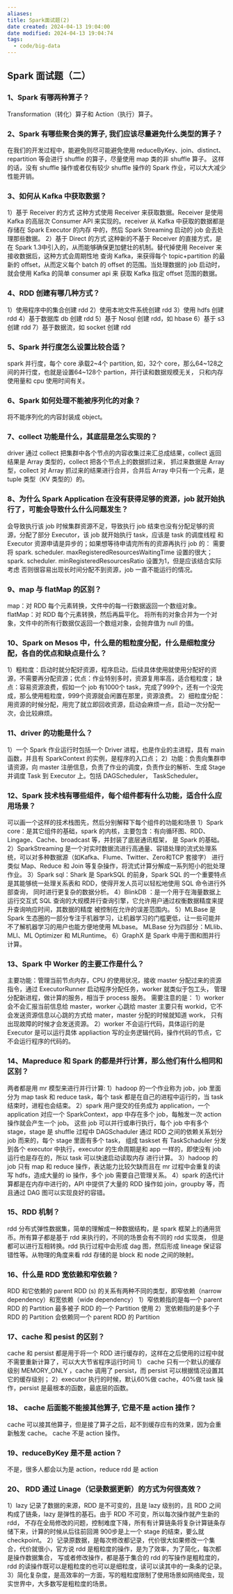 ```yaml
---
aliases: 
title: Spark面试题(2)
date created: 2024-04-13 19:04:00
date modified: 2024-04-13 19:04:74
tags:
  - code/big-data
---
```

## Spark 面试题（二）

### 1、Spark 有哪两种算子？

Transformation（转化）算子和 Action（执行）算子。

### 2、Spark 有哪些聚合类的算子, 我们应该尽量避免什么类型的算子？

在我们的开发过程中，能避免则尽可能避免使用 reduceByKey、join、distinct、repartition 等会进行 shuffle 的算子，尽量使用 map 类的非 shuffle 算子。 
这样的话，没有 shuffle 操作或者仅有较少 shuffle 操作的 Spark 作业，可以大大减少性能开销。

### 3、如何从 Kafka 中获取数据？

1）基于 Receiver 的方式 
这种方式使用 Receiver 来获取数据。Receiver 是使用 Kafka 的高层次 Consumer API 来实现的。receiver 从 Kafka 中获取的数据都是存储在 Spark Executor 的内存 
中的，然后 Spark Streaming 启动的 job 会去处理那些数据。 
2）基于 Direct 的方式 
这种新的不基于 Receiver 的直接方式，是在 Spark 1.3中引入的，从而能够确保更加健壮的机制。替代掉使用 Receiver 来接收数据后，这种方式会周期性地 
查询 Kafka，来获得每个 topic+partition 的最新的 offset，从而定义每个 batch 的 offset 的范围。当处理数据的 job 启动时，就会使用 Kafka 的简单 consumer api 来 
获取 Kafka 指定 offset 范围的数据。

### 4、RDD 创建有哪几种方式？

1）使用程序中的集合创建 rdd 
2）使用本地文件系统创建 rdd 
3）使用 hdfs 创建 rdd 
4）基于数据库 db 创建 rdd 
5）基于 Nosql 创建 rdd，如 hbase 
6）基于 s3创建 rdd 
7）基于数据流，如 socket 创建 rdd

### 5、Spark 并行度怎么设置比较合适？

spark 并行度，每个 core 承载2~4个 partition, 如，32个 core，那么64~128之间的并行度，也就是设置64~128个 partion，并行读和数据规模无关， 
只和内存使用量和 cpu 使用时间有关。

### 6、Spark 如何处理不能被序列化的对象？

将不能序列化的内容封装成 object。

### 7、collect 功能是什么，其底层是怎么实现的？

driver 通过 collect 把集群中各个节点的内容收集过来汇总成结果，collect 返回结果是 Array 类型的，collect 把各个节点上的数据抓过来， 
抓过来数据是 Array 型，collect 对 Array 抓过来的结果进行合并，合并后 Array 中只有一个元素，是 tuple 类型（KV 类型的）的。

### 8、为什么 Spark Application 在没有获得足够的资源，job 就开始执行了，可能会导致什么什么问题发生？

会导致执行该 job 时候集群资源不足，导致执行 job 结束也没有分配足够的资源，分配了部分 Executor，该 job 就开始执行 task，应该是 task 的调度线程 
和 Executor 资源申请是异步的；如果想等待申请完所有的资源再执行 job 的： 
需要将 
spark. scheduler. maxRegisteredResourcesWaitingTime 设置的很大； 
spark. scheduler. minRegisteredResourcesRatio 设置为1，但是应该结合实际考虑 
否则很容易出现长时间分配不到资源，job 一直不能运行的情况。

### 9、map 与 flatMap 的区别？

map：对 RDD 每个元素转换，文件中的每一行数据返回一个数组对象。 
flatMap：对 RDD 每个元素转换，然后再扁平化。 
将所有的对象合并为一个对象，文件中的所有行数据仅返回一个数组对象，会抛弃值为 null 的值。

### 10、Spark on Mesos 中，什么是的粗粒度分配，什么是细粒度分配，各自的优点和缺点是什么？

1）粗粒度：启动时就分配好资源，程序启动，后续具体使用就使用分配好的资源，不需要再分配资源；优点：作业特别多时，资源复用率高，适合粗粒度； 
缺点：容易资源浪费，假如一个 job 有1000个 task，完成了999个，还有一个没完成，那么使用粗粒度，999个资源就会闲置在那里，资源浪费。 
2）细粒度分配：用资源的时候分配，用完了就立即回收资源，启动会麻烦一点，启动一次分配一次，会比较麻烦。

### 11、driver 的功能是什么？

1）一个 Spark 作业运行时包括一个 Driver 进程，也是作业的主进程，具有 main 函数，并且有 SparkContext 的实例，是程序的入口点； 
2）功能：负责向集群申请资源，向 master 注册信息，负责了作业的调度，负责作业的解析、生成 Stage 并调度 Task 到 Executor 上。包括 DAGScheduler， TaskScheduler。

### 12、Spark 技术栈有哪些组件，每个组件都有什么功能，适合什么应用场景？

可以画一个这样的技术栈图先，然后分别解释下每个组件的功能和场景 
1）Spark core：是其它组件的基础，spark 的内核，主要包含：有向循环图、RDD、Lingage、Cache、broadcast 等，并封装了底层通讯框架， 
是 Spark 的基础。 
2）SparkStreaming 是一个对实时数据流进行高通量、容错处理的流式处理系统，可以对多种数据源（如Kafka、Flume、Twitter、Zero和TCP 套接字） 
进行类似 Map、Reduce 和 Join 等复杂操作，将流式计算分解成一系列短小的批处理作业。 
3）Spark sql：Shark 是 SparkSQL 的前身，Spark SQL 的一个重要特点是其能够统一处理关系表和 RDD，使得开发人员可以轻松地使用 SQL 命令进行外部查询， 
同时进行更复杂的数据分析。 
4）BlinkDB ：是一个用于在海量数据上运行交互式 SQL 查询的大规模并行查询引擎，它允许用户通过权衡数据精度来提升查询响应时间，其数据的精度 
被控制在允许的误差范围内。 
5）MLBase 是 Spark 生态圈的一部分专注于机器学习，让机器学习的门槛更低，让一些可能并不了解机器学习的用户也能方便地使用 MLbase。 
MLBase 分为四部分：MLlib、MLI、ML Optimizer 和 MLRuntime。 
6）GraphX 是 Spark 中用于图和图并行计算。

### 13、Spark 中 Worker 的主要工作是什么？

主要功能：管理当前节点内存，CPU 的使用状况，接收 master 分配过来的资源指令，通过 ExecutorRunner 启动程序分配任务，worker 就类似于包工头， 
管理分配新进程，做计算的服务，相当于 process 服务。 
需要注意的是： 
1）worker 会不会汇报当前信息给 master，worker 心跳给 master 主要只有 workid，它不会发送资源信息以心跳的方式给 mater，master 分配的时候就知道 work， 
只有出现故障的时候才会发送资源。 
2）worker 不会运行代码，具体运行的是 Executor 是可以运行具体 appliaction 写的业务逻辑代码，操作代码的节点，它不会运行程序的代码的。

### 14、Mapreduce 和 Spark 的都是并行计算，那么他们有什么相同和区别？

两者都是用 mr 模型来进行并行计算: 
1）hadoop 的一个作业称为 job，job 里面分为 map task 和 reduce task，每个 task 都是在自己的进程中运行的，当 task 结束时，进程也会结束。 
2）spark 用户提交的任务成为 application，一个 application 对应一个 SparkContext，app 中存在多个 job，每触发一次 action 操作就会产生一个 job。 
这些 job 可以并行或串行执行，每个 job 中有多个 stage，stage 是 shuffle 过程中 DAGSchaduler 通过 RDD 之间的依赖关系划分 job 而来的，每个 stage 里面有多个 task， 
组成 taskset 有 TaskSchaduler 分发到各个 executor 中执行，executor 的生命周期是和 app 一样的，即使没有 job 运行也是存在的，所以 task 可以快速启动读取内存 
进行计算。 
3）hadoop 的 job 只有 map 和 reduce 操作，表达能力比较欠缺而且在 mr 过程中会重复的读写 hdfs，造成大量的 io 操作，多个 job 需要自己管理关系。 
4）spark 的迭代计算都是在内存中进行的，API 中提供了大量的 RDD 操作如 join，groupby 等，而且通过 DAG 图可以实现良好的容错。

### 15、RDD 机制？

rdd 分布式弹性数据集，简单的理解成一种数据结构，是 spark 框架上的通用货币。所有算子都是基于 rdd 来执行的，不同的场景会有不同的 rdd 实现类， 
但是都可以进行互相转换。rdd 执行过程中会形成 dag 图，然后形成 lineage 保证容错性等。从物理的角度来看 rdd 存储的是 block 和 node 之间的映射。

### 16、什么是 RDD 宽依赖和窄依赖？

RDD 和它依赖的 parent RDD (s) 的关系有两种不同的类型，即窄依赖（narrow dependency）和宽依赖（wide dependency） 
1）窄依赖指的是每一个 parent RDD 的 Partition 最多被子 RDD 的一个 Partition 使用 
2）宽依赖指的是多个子 RDD 的 Partition 会依赖同一个 parent RDD 的 Partition

### 17、cache 和 pesist 的区别？

cache 和 persist 都是用于将一个 RDD 进行缓存的，这样在之后使用的过程中就不需要重新计算了，可以大大节省程序运行时间 
1） cache 只有一个默认的缓存级别 MEMORY_ONLY ，cache 调用了 persist，而 persist 可以根据情况设置其它的缓存级别； 
2）executor 执行的时候，默认60%做 cache，40%做 task 操作，persist 是最根本的函数，最底层的函数。

### 18、 cache 后面能不能接其他算子, 它是不是 action 操作？

cache 可以接其他算子，但是接了算子之后，起不到缓存应有的效果，因为会重新触发 cache。 
cache 不是 action 操作。

### 19、reduceByKey 是不是 action？

不是，很多人都会以为是 action，reduce rdd 是 action

### 20、 RDD 通过 Linage（记录数据更新）的方式为何很高效？

1）lazy 记录了数据的来源，RDD 是不可变的，且是 lazy 级别的，且 RDD 之间构成了链条，lazy 是弹性的基石。由于 RDD 不可变，所以每次操作就产生新的 rdd， 
不存在全局修改的问题，控制难度下降，所有有计算链条将复杂计算链条存储下来，计算的时候从后往前回溯 900步是上一个 stage 的结束，要么就 checkpoint。 
2）记录原数据，是每次修改都记录，代价很大如果修改一个集合，代价就很小，官方说 rdd 是粗粒度的操作，是为了效率，为了简化，每次都是操作数据集合， 
写或者修改操作，都是基于集合的 rdd 的写操作是粗粒度的，rdd 的读操作既可以是粗粒度的也可以是细粒度，读可以读其中的一条条的记录。 
3）简化复杂度，是高效率的一方面，写的粗粒度限制了使用场景如网络爬虫，现实世界中，大多数写是粗粒度的场景。